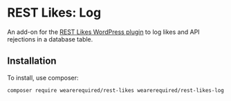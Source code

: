# REST Likes: Log

An add-on for the [REST Likes WordPress plugin](https://github.com/wearerequired/rest-likes) to log likes and API rejections in a database table.

## Installation

To install, use composer:

```
composer require wearerequired/rest-likes wearerequired/rest-likes-log
```
